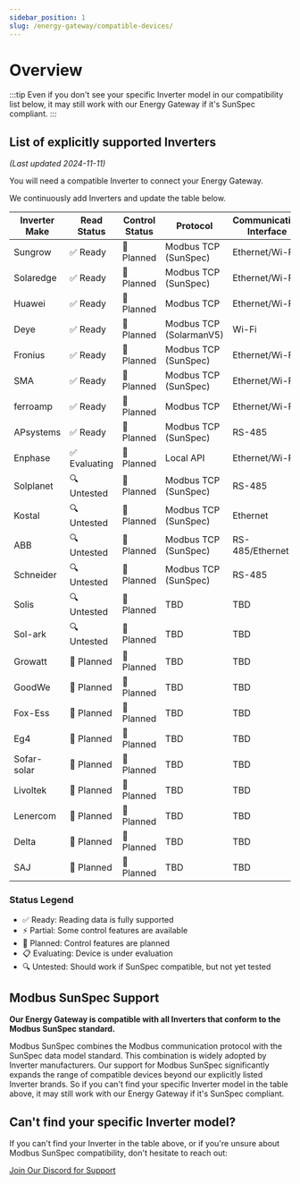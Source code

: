 ```yaml
---
sidebar_position: 1
slug: /energy-gateway/compatible-devices/
---
```


# Overview

:::tip
Even if you don't see your specific Inverter model in our compatibility list below, it may still work with our Energy Gateway if it's SunSpec compliant.
:::

## List of explicitly supported Inverters
_(Last updated 2024-11-11)_

You will need a compatible Inverter to connect your Energy Gateway.

We continuously add Inverters and update the table below.

| Inverter Make | Read Status   | Control Status | Protocol                | Communication Interface | Getting Started     |
| ------------- | ------------- | -------------- | ----------------------- | ----------------------- | ------------------- |
| Sungrow       | ✅ Ready      | 🔄 Planned     | Modbus TCP (SunSpec)    | Ethernet/Wi-Fi          | [Guide](#)          |
| Solaredge     | ✅ Ready      | 🔄 Planned     | Modbus TCP (SunSpec)    | Ethernet/Wi-Fi          | [Guide](#)          |
| Huawei        | ✅ Ready      | 🔄 Planned     | Modbus TCP              | Ethernet/Wi-Fi          | [Guide](#)          |
| Deye          | ✅ Ready      | 🔄 Planned     | Modbus TCP (SolarmanV5) | Wi-Fi                   | [Guide](#)          |
| Fronius       | ✅ Ready      | 🔄 Planned     | Modbus TCP (SunSpec)    | Ethernet/Wi-Fi          | [Guide](#)          |
| SMA           | ✅ Ready      | 🔄 Planned     | Modbus TCP (SunSpec)    | Ethernet/Wi-Fi          | [Guide](#)          |
| ferroamp      | ✅ Ready      | 🔄 Planned     | Modbus TCP              | Ethernet/Wi-Fi          | [Guide](#)          |
| APsystems     | ✅ Ready      | 🔄 Planned     | Modbus TCP (SunSpec)    | RS-485                  | [Guide](#)          |
| Enphase       | ✅ Evaluating | 🔄 Planned     | Local API               | Ethernet/Wi-Fi          | [Guide](enphase.md) |
| Solplanet     | 🔍 Untested   | 🔄 Planned     | Modbus TCP (SunSpec)    | RS-485                  | -                   |
| Kostal        | 🔍 Untested   | 🔄 Planned     | Modbus TCP (SunSpec)    | Ethernet                | -                   |
| ABB           | 🔍 Untested   | 🔄 Planned     | Modbus TCP (SunSpec)    | RS-485/Ethernet         | -                   |
| Schneider     | 🔍 Untested   | 🔄 Planned     | Modbus TCP (SunSpec)    | RS-485                  | -                   |
| Solis         | 🔍 Untested   | 🔄 Planned     | TBD                     | TBD                     | -                   |
| Sol-ark       | 🔍 Untested   | 🔄 Planned     | TBD                     | TBD                     | -                   |
| Growatt       | 🔄 Planned    | 🔄 Planned     | TBD                     | TBD                     | -                   |
| GoodWe        | 🔄 Planned    | 🔄 Planned     | TBD                     | TBD                     | -                   |
| Fox-Ess       | 🔄 Planned    | 🔄 Planned     | TBD                     | TBD                     | -                   |
| Eg4           | 🔄 Planned    | 🔄 Planned     | TBD                     | TBD                     | -                   |
| Sofar-solar   | 🔄 Planned    | 🔄 Planned     | TBD                     | TBD                     | -                   |
| Livoltek      | 🔄 Planned    | 🔄 Planned     | TBD                     | TBD                     | -                   |
| Lenercom      | 🔄 Planned    | 🔄 Planned     | TBD                     | TBD                     | -                   |
| Delta         | 🔄 Planned    | 🔄 Planned     | TBD                     | TBD                     | -                   |
| SAJ           | 🔄 Planned    | 🔄 Planned     | TBD                     | TBD                     | -                   |

### Status Legend

- ✅ Ready: Reading data is fully supported
- ⚡ Partial: Some control features are available
- 🔄 Planned: Control features are planned
- 📋 Evaluating: Device is under evaluation
- 🔍 Untested: Should work if SunSpec compatible, but not yet tested

## Modbus SunSpec Support

**Our Energy Gateway is compatible with all Inverters that conform to the Modbus SunSpec standard.**

Modbus SunSpec combines the Modbus communication protocol with the SunSpec data model standard. This combination is widely adopted by Inverter manufacturers. Our support for Modbus SunSpec significantly expands the range of compatible devices beyond our explicitly listed Inverter brands. So if you can't find your specific Inverter model in the table above, it may still work with our Energy Gateway if it's SunSpec compliant.

## Can't find your specific Inverter model?

If you can't find your Inverter in the table above, or if you're unsure about Modbus SunSpec compatibility, don't hesitate to reach out:

<a class="button button--primary" href="https://discord.gg/Sourceful">Join Our Discord for Support</a>
